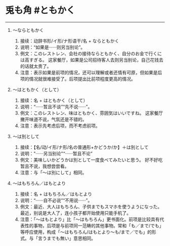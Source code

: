 # 兎も角 #ともかく 
---
1. 〜ならともかく
	1. 接续：动辞书形/イ形/ナ形语干/名 + ならともかく
	2. 说明：“如果是······则另当别论”。
	3. 例文：このレストレン、会社の接待ならともかく、自分のお金で行くには高すぎる。
		    这家餐厅，如果是公司招待客人去则另当别论，自己花钱去的话就太贵了。
	4. 注意：表示如果是前项的情况，还可以理解或者还情有可原，但如果是后项的情况就很难接受了。后项提出比前项程度更高的情况。

2. 〜はともかく（として）
	1. 接续：名 + はともかく（として）
	2. 说明：“······暂且不谈”“先不说······”。
	3. 例文：このレストレン、味はともかく、雰囲気はいいですね。
			这家餐厅撇开味道不说，气氛还是不错的。
	4. 注意：表示先考虑后项，而不考虑前项。

3.  〜は別として
	1. 接续：【名/动/イ形/ナ形/名の普通形+かどうか/か】＋は別として
	2. 说明："······另当别论"“······暂且不论”
	3. 例文：美味しいかどうかは別として一度食べてみたいと思う。
			好不好吃暂且不说，我想尝尝看。
	4. 注意：与「〜は別にして」相同。

4. 〜はもちろん／はもとより
	1. 接续：名 + はもちろん／はもとより
	2. 说明：“······自不必说”“不用说······”。
	3. 例文：最近、大人はもちろん、子供までもスマホを使うようになった。
			最近，别说是大人了，连小孩子都开始使用只能手机了。
	4. 注意：「〜はもとより」比「〜はもちろん」更书面化。前项是比较具有代表性的事物，后项是与前项同一范畴的其他事物。常和「も／まで/でも」等呼应使用，构成「〜はもちろん/はもとより〜も/まで／でも」的形式。与「言うまでも無い」意思相同。